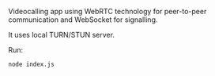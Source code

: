 Videocalling app using WebRTC technology for peer-to-peer communication and WebSocket for signalling.

It uses local TURN/STUN server.

Run:

```sh
node index.js
```
